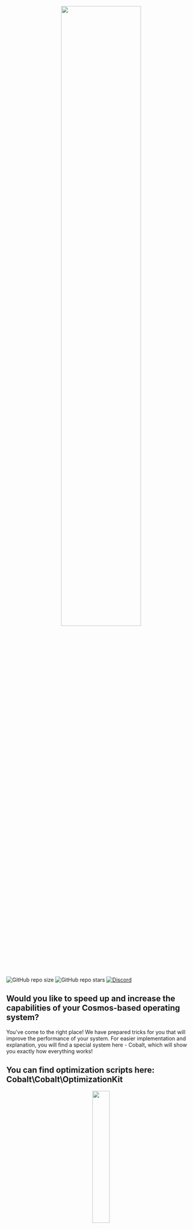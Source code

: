 <p align="center">
 <picture>
    <source srcset="Artwork/CosmosOptimizationKit.png">
    <img width=65%>
  </picture>
</p><br>

![GitHub repo size](https://img.shields.io/github/repo-size/SzymekkYT/Cosmos-Optimization-Kit?style=for-the-badge&color=%23f7532a)
![GitHub repo stars](https://img.shields.io/github/stars/SzymekkYT/Cosmos-Optimization-Kit?style=for-the-badge&color=%23dbd816)
<a href="https://discord.com/invite/KUm5JuC9XV">
  <img src="https://img.shields.io/badge/Discord-navy?style=for-the-badge&logo=discord" alt="Discord">
</a>
<br>
## Would you like to speed up and increase the capabilities of your Cosmos-based operating system?
You've come to the right place!
We have prepared tricks for you that will improve the performance of your system. For easier implementation and explanation, you will find a special system here - Cobalt, which will show you exactly how everything works!
## You can find optimization scripts here: Cobalt\Cobalt\OptimizationKit
<p align="center">
 <picture>
    <source srcset="Artwork/FPS.png">
    <img width=30%>
  </picture>
 <br>
    You don't believe? Check on your own!<br>
    ISO is at the very top.
</p><br>
